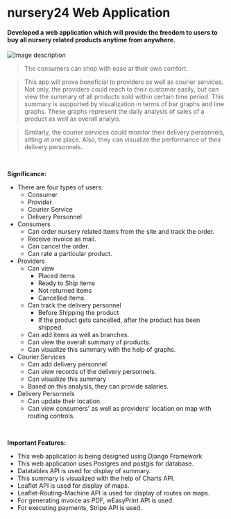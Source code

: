 # nursery24 Web Application

#### Developed a web application which will provide the freedom to users to buy all nursery related products anytime from anywhere.

![Image description](https://github.com/rkasale28/nursery24/blob/master/nursery24/static/images/banner1.png)

> The consumers can shop with ease at their own comfort.

> This app will prove beneficial to providers as well as courier services. Not only, the providers could reach to their customer easily, but can view the summary of all products sold within certain time period. This summary is supported by visualization in terms of bar graphs and line graphs. These graphs represent the daily analysis of sales of a product as well as overall analyis. 

> Similarly, the courier services could monitor their delivery personnels, sitting at one place. Also, they can visualize the performance of their delivery personnels.

<br />

**Significance:**
* There are four types of users:
  - Consumer
  - Provider
  - Courier Service
  - Delivery Personnel
* Consumers 
  - Can order nursery related items from the site and track the order. 
  - Receive invoice as mail. 
  - Can cancel the order. 
  - Can rate a particular product.
* Providers
  - Can view 
    - Placed items
    - Ready to Ship items
    - Not returned items
    - Cancelled items.
  - Can track the delivery personnel
    - Before Shipping the product
    - If the product gets cancelled, after the product has been shipped.
  - Can add items as well as branches. 
  - Can view the overall summary of products.
  - Can visualize this summary with the help of graphs.
* Courier Services
  - Can add delivery personnel
  - Can view records of the delivery personnels.
  - Can visualize this summary
  - Based on this analysis, they can provide salaries.
* Delivery Personnels
  - Can update their location
  - Can view consumers' as well as providers' location on map with routing controls.

<br />

**Important Features:**
* This web application is being designed using Django Framework
* This web application uses Postgres and postgis for database.
* Datatables API is used for display of summary.
* This summary is visualized with the help of Charts API.
* Leaflet API is used for display of maps.
* Leaflet-Routing-Machine API is used for display of routes on maps.
* For generating invoice as PDF, wEasyPrint API is used.
* For executing payments, Stripe API is used.
